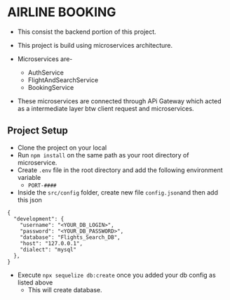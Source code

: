 # AIRLINE BOOKING

- This consist the backend portion of this project.
- This project is build using microservices architecture.
- Microservices are- 
    - AuthService
    - FlightAndSearchService
    - BookingService

- These microservices are connected through APi Gateway which acted as a intermediate layer btw client request and microservices.

## Project Setup
- Clone the project on your local
- Run `npm install` on the same path as your root directory of microservice.
- Create `.env` file in the root directory and add the following environment variable
    - `PORT-####`
- Inside the `src/config` folder, create new file `config.json`and then add this json

```
{
  "development": {
    "username": "<YOUR_DB_LOGIN>",
    "password": "<YOUR_DB_PASSWORD>",
    "database": "Flights_Search_DB",
    "host": "127.0.0.1",
    "dialect": "mysql"
  },
}

```
- Execute `npx sequelize db:create` once you added your db config as listed above
  - This will create database.



